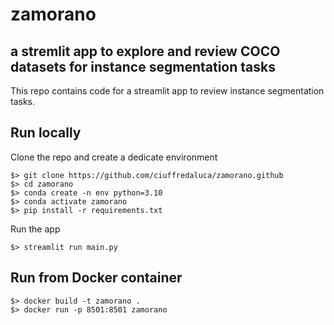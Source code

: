 # zamorano
## a stremlit app to explore and review COCO datasets for instance segmentation tasks

This repo contains code for a streamlit app to review instance segmentation tasks.

## Run locally
Clone the repo and create a dedicate environment
```
$> git clone https://github.com/ciuffredaluca/zamorano.github
$> cd zamorano
$> conda create -n env python=3.10
$> conda activate zamorano
$> pip install -r requirements.txt
```

Run the app
```
$> streamlit run main.py
```

## Run from Docker container

```
$> docker build -t zamorano .
$> docker run -p 8501:8501 zamorano
```